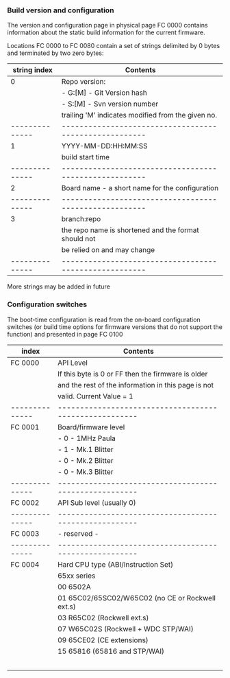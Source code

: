

### Build version and configuration

The version and configuration page in physical page FC 0000 contains 
information about the static build information for the current firmware.

Locations FC 0000 to FC 0080 contain a set of strings delimited by 0 bytes
and terminated by two zero bytes:

	
 | string index | Contents                                             |
 |--------------|------------------------------------------------------|
 | 0            | Repo version:                                        |
 |              | - G:<hash>[M] - Git Version hash                     |
 |              | - S:<number>[M] - Svn version number                 |
 |              | trailing 'M' indicates modified from the given no.   |
 |--------------|------------------------------------------------------|
 | 1            | YYYY-MM-DD:HH:MM:SS                                  |
 |              | build start time                                     |
 |--------------|------------------------------------------------------|
 | 2            | Board name - a short name for the configuration      |
 |--------------|------------------------------------------------------|
 | 3            | branch:repo                                          |
 |              | the repo name is shortened and the format should not |
 |              | be relied on and may change                          |
 |--------------|------------------------------------------------------|

More strings may be added in future

### Configuration switches

The boot-time configuration is read from the on-board configuration switches
(or build time options for firmware versions that do not support the function)
and presented in page FC 0100

 | index        | Contents                                             |
 |--------------|------------------------------------------------------|
 | FC 0000      | API Level                                            |
 |              | If this byte is 0 or FF then the firmware is older   |
 |              | and the rest of the information in this page is not  |
 |              | valid. Current Value = 1                             | 
 |--------------|------------------------------------------------------|
 | FC 0001      | Board/firmware level                                 |
 |              | - 0 - 1MHz Paula                                     |
 |              | - 1 - Mk.1 Blitter                                   |
 |              | - 0 - Mk.2 Blitter                                   |
 |              | - 0 - Mk.3 Blitter                                   |
 |--------------|------------------------------------------------------|
 | FC 0002      | API Sub level (usually 0)                            |
 |--------------|------------------------------------------------------|
 | FC 0003      | - reserved -                                         |
 |--------------|------------------------------------------------------|
 | FC 0004      | Hard CPU type (ABI/Instruction Set)                  |
 |              |    65xx series                                       |
 |              | 00 6502A                                             |
 |              | 01 65C02/65SC02/W65C02 (no CE or Rockwell ext.s)     |
 |              | 03 R65C02 (Rockwell ext.s)                           |
 |              | 07 W65C02S (Rockwell + WDC STP/WAI)                  |
 |              | 09 65CE02 (CE extensions)                            |
 |              | 15 65816 (65816 and STP/WAI)                         |
 |              |                                                      |
 |              |                                                      |
 |              |                                                      |
 |              |                                                      |
 |              |                                                      |
 
